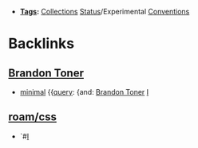 - **[Tags](<Tags.md>):** [Collections](<Collections.md>) [Status](<Status.md>)/Experimental [Conventions](<Conventions.md>)

# Backlinks
## [Brandon Toner](<Brandon Toner.md>)
- [minimal](<minimal.md>) {{[query](<query.md>): {and: [Brandon Toner](<Brandon Toner.md>) [I](<I.md>)

## [roam/css](<roam/css.md>)
- `#[I](<I.md>)

